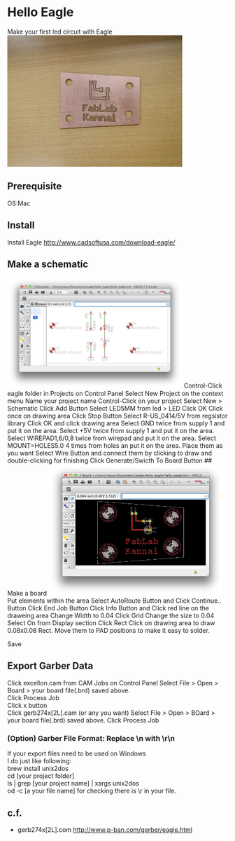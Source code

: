 # Hello Eagle
Make your first led circuit with Eagle<br>
<img src="img/hello_eagle.jpg" width="400px" >

## Prerequisite
 OS:Mac  
 
## Install 
Install Eagle
http://www.cadsoftusa.com/download-eagle/


## Make a schematic  
<img src="img/schematic.png" width="400px" >
 Control-Click eagle folder in Projects on Control Panel  
 Select New Project on the context menu  
 Name your project name  
 Control-Click on your project  
 Select New > Schematic  
 Click Add Button   
 Select LED5MM from led > LED  
 Click OK  
 Click once on drawing area  
 Click Stop Button  
 Select R-US_0414/5V from regsistor library  
 Click OK and click drawing area  
 Select GND twice from supply 1 and put it on the area.  
 Select +5V twice from supply 1 and put it on the area.  
 Select WIREPAD1,6/0,8 twice from wirepad and put it on the area.  
 Select MOUNT=HOLES5.0 4 times from holes an put it on the area.  
 Place them as you want   
 Select Wire Button and connect them by  clicking to draw and double-clicking for finishing  
 Click Generate/Swicth To Board Button   
## Make a board
<img src="img/board.png" width="400px" >
 Put elements within the area  
 Select AutoRoute Button and Click Continue.. Button  
 Click End Job Button   
 Click Info Button and Click red line on the draweing area  
 Change Width to 0.04  
 Click Grid  
 Change the size to 0.04  
 Select On from Display section  
 Click Rect 
 Click on drawing area to draw 0.08x0.08 Rect.   
 Move them to PAD positions to make it easy to solder.   

 Save  
## Export Garber Data 
Click excellon.cam from CAM Jobs on Control Panel
Select File > Open > Board > your board file(.brd) saved above.  
Click Process Job  
Click x button  
Click gerb274x[2L].cam  (or any you want) 
Select File > Open > BOard > your board file(.brd) saved above.
Click Process Job

### (Option) Garber File Format: Replace \n with \r\n  
If your export files need to be used on Windows  
I do just like following:  
brew install unix2dos  
cd [your project folder]  
ls | grep [your project name] | xargs unix2dos  
od -c [a your file name]  for checking there is \r in your file.  
 
## c.f.
* gerb274x[2L].com http://www.p-ban.com/gerber/eagle.html  

